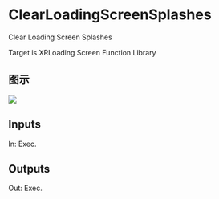 # ClearLoadingScreenSplashes

Clear Loading Screen Splashes

Target is XRLoading Screen Function Library

## 图示

![]($-20221218-19240209.png)

## Inputs

In: Exec.  

## Outputs

Out: Exec.

